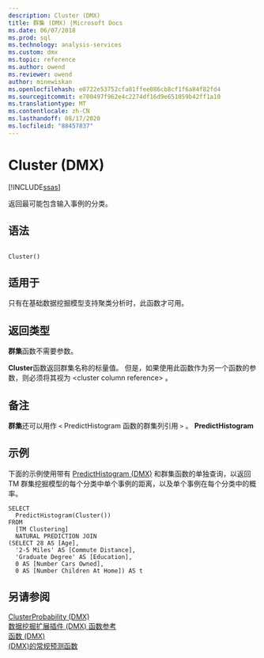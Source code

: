 ```yaml
---
description: Cluster (DMX)
title: 群集 (DMX) |Microsoft Docs
ms.date: 06/07/2018
ms.prod: sql
ms.technology: analysis-services
ms.custom: dmx
ms.topic: reference
ms.author: owend
ms.reviewer: owend
author: minewiskan
ms.openlocfilehash: e0722e53752cfa01ffee086cb8cf1f6a84f82fd4
ms.sourcegitcommit: e700497f962e4c2274df16d9e651059b42ff1a10
ms.translationtype: MT
ms.contentlocale: zh-CN
ms.lasthandoff: 08/17/2020
ms.locfileid: "88457837"
---
```

# <a name="cluster-dmx"></a>Cluster (DMX)
[!INCLUDE[ssas](../includes/applies-to-version/ssas.md)]

  返回最可能包含输入事例的分类。  
  
## <a name="syntax"></a>语法  
  
```  
  
Cluster()  
```  
  
## <a name="applies-to"></a>适用于  
 只有在基础数据挖掘模型支持聚类分析时，此函数才可用。  
  
## <a name="return-type"></a>返回类型  
 **群集**函数不需要参数。  
  
 **Cluster**函数返回群集名称的标量值。 但是，如果使用此函数作为另一个函数的参数，则必须将其视为 \<cluster column reference> 。  
  
## <a name="remarks"></a>备注  
 **群集**还可以用作 `<` PredictHistogram 函数的群集列引用 `>` 。 **PredictHistogram**  
  
## <a name="examples"></a>示例  
 下面的示例使用带有 [PredictHistogram &#40;DMX&#41;](../dmx/predicthistogram-dmx.md) 和群集函数的单独查询，以返回 TM 群集挖掘模型的每个分类中单个事例的距离，以及单个事例在每个分类中的概率。  
  
```  
SELECT  
  PredictHistogram(Cluster())  
FROM  
  [TM Clustering]  
  NATURAL PREDICTION JOIN  
(SELECT 28 AS [Age],  
  '2-5 Miles' AS [Commute Distance],  
  'Graduate Degree' AS [Education],  
  0 AS [Number Cars Owned],  
  0 AS [Number Children At Home]) AS t  
```  
  
## <a name="see-also"></a>另请参阅  
 [ClusterProbability &#40;DMX&#41;](../dmx/clusterprobability-dmx.md)   
 [数据挖掘扩展插件 &#40;DMX&#41; 函数参考](../dmx/data-mining-extensions-dmx-function-reference.md)   
 [函数 &#40;DMX&#41;](../dmx/functions-dmx.md)   
 [&#40;DMX&#41;的常规预测函数 ](../dmx/general-prediction-functions-dmx.md)  
  
  
